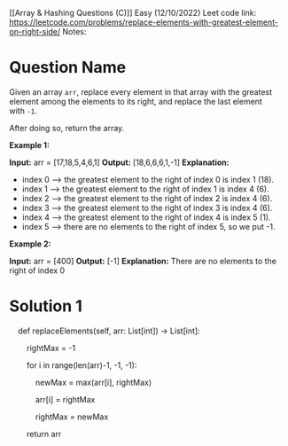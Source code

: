 [[Array & Hashing Questions (C)]]
Easy (12/10/2022)
Leet code link: https://leetcode.com/problems/replace-elements-with-greatest-element-on-right-side/
Notes: 

# Question Name
Given an array `arr`, replace every element in that array with the greatest element among the elements to its right, and replace the last element with `-1`.

After doing so, return the array.

**Example 1:**

**Input:** arr = [17,18,5,4,6,1]
**Output:** [18,6,6,6,1,-1]
**Explanation:** 
- index 0 --> the greatest element to the right of index 0 is index 1 (18).
- index 1 --> the greatest element to the right of index 1 is index 4 (6).
- index 2 --> the greatest element to the right of index 2 is index 4 (6).
- index 3 --> the greatest element to the right of index 3 is index 4 (6).
- index 4 --> the greatest element to the right of index 4 is index 5 (1).
- index 5 --> there are no elements to the right of index 5, so we put -1.

**Example 2:**

**Input:** arr = [400]
**Output:** [-1]
**Explanation:** There are no elements to the right of index 0


# Solution 1

    def replaceElements(self, arr: List[int]) -> List[int]:

        rightMax = -1

        for i in range(len(arr)-1, -1, -1):

            newMax = max(arr[i], rightMax)

            arr[i] = rightMax

            rightMax = newMax

        return arr


